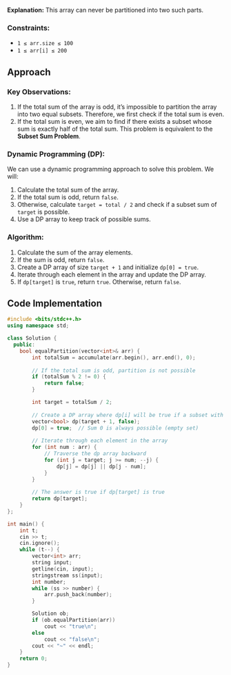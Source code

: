 
**Explanation:** This array can never be partitioned into two such parts.

### Constraints:
- `1 ≤ arr.size ≤ 100`
- `1 ≤ arr[i] ≤ 200`

## Approach

### Key Observations:
1. If the total sum of the array is odd, it’s impossible to partition the array into two equal subsets. Therefore, we first check if the total sum is even.
2. If the total sum is even, we aim to find if there exists a subset whose sum is exactly half of the total sum. This problem is equivalent to the **Subset Sum Problem**.

### Dynamic Programming (DP):
We can use a dynamic programming approach to solve this problem. We will:
1. Calculate the total sum of the array.
2. If the total sum is odd, return `false`.
3. Otherwise, calculate `target = total / 2` and check if a subset sum of `target` is possible.
4. Use a DP array to keep track of possible sums.

### Algorithm:
1. Calculate the sum of the array elements.
2. If the sum is odd, return `false`.
3. Create a DP array of size `target + 1` and initialize `dp[0] = true`.
4. Iterate through each element in the array and update the DP array.
5. If `dp[target]` is `true`, return `true`. Otherwise, return `false`.

## Code Implementation

```cpp
#include <bits/stdc++.h>
using namespace std;

class Solution {
  public:
    bool equalPartition(vector<int>& arr) {
        int totalSum = accumulate(arr.begin(), arr.end(), 0);
        
        // If the total sum is odd, partition is not possible
        if (totalSum % 2 != 0) {
            return false;
        }

        int target = totalSum / 2;
        
        // Create a DP array where dp[i] will be true if a subset with sum i is possible
        vector<bool> dp(target + 1, false);
        dp[0] = true;  // Sum 0 is always possible (empty set)
        
        // Iterate through each element in the array
        for (int num : arr) {
            // Traverse the dp array backward
            for (int j = target; j >= num; --j) {
                dp[j] = dp[j] || dp[j - num];
            }
        }
        
        // The answer is true if dp[target] is true
        return dp[target];
    }
};

int main() {
    int t;
    cin >> t;
    cin.ignore();
    while (t--) {
        vector<int> arr;
        string input;
        getline(cin, input);
        stringstream ss(input);
        int number;
        while (ss >> number) {
            arr.push_back(number);
        }

        Solution ob;
        if (ob.equalPartition(arr))
            cout << "true\n";
        else
            cout << "false\n";
        cout << "~" << endl;
    }
    return 0;
}
